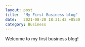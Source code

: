 ```yaml
---
layout: post
title:  "My First Business blog"
date:   2021-08-20 18:31:43 +0530
category: Business
---
```

Welcome to my first business blog!